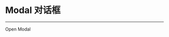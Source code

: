 # Modal 对话框

---

<div class="demo-block">
  <i-button type="primary" @click="fn">Open Modal</i-button>
  <Modal v-model="modal"></Modal>
</div>


<script>
export default {
  data(){
    return {
      modal: false
    }
  },
  methods:{
    fn(){
      this.modal = true
      console.log(this.modal)
    }
  }
}
</script>
